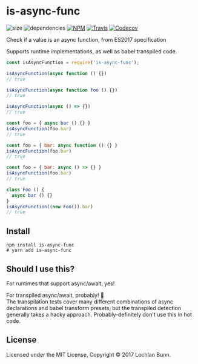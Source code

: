 # is-async-func

![size](https://img.shields.io/badge/size-282%20B-grey.svg)
![dependencies](https://img.shields.io/badge/dependencies-0-grey.svg)
[![NPM](https://img.shields.io/npm/v/is-async-func.svg)](https://npmjs.com/package/is-async-func)
[![Travis](https://img.shields.io/travis/loklaan/is-async-func.svg)](https://travis-ci.org/loklaan/is-async-func)
[![Codecov](https://img.shields.io/codecov/c/github/loklaan/is-async-func.svg)](https://codecov.io/gh/loklaan/is-async-func)

Check if a value is an async function, from ES2017 specification

Supports runtime implementations, as well as babel transpiled code.

```js
const isAsyncFunction = require('is-async-func');

isAsyncFunction(async function () {})
// true

isAsyncFunction(async function foo () {})
// true

isAsyncFunction(async () => {})
// true

const foo = { async bar () {} }
isAsyncFunction(foo.bar)
// true

const foo = { bar: async function () {} }
isAsyncFunction(foo.bar)
// true

const foo = { bar: async () => {} }
isAsyncFunction(foo.bar)
// true

class Foo () {
  async bar () {}
}
isAsyncFunction((new Foo()).bar)
// true
```

## Install

```shell
npm install is-async-func
# yarn add is-async-func
```

## Should I use this?

For runtimes that support async/await, yes!

For transpiled async/await, probably! :grimacing:  
The transpilation tests cover many different combinations of async declarations and babel transform presets, but the transpiled detection generally takes a hacky approach. Probably-definitely don't use this in hot code.

## License

Licensed under the MIT License, Copyright © 2017 Lochlan Bunn.